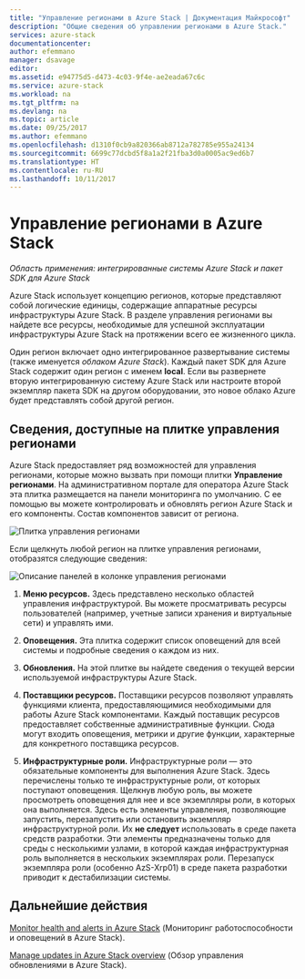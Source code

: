 ```yaml
---
title: "Управление регионами в Azure Stack | Документация Майкрософт"
description: "Общие сведения об управлении регионами в Azure Stack."
services: azure-stack
documentationcenter: 
author: efemmano
manager: dsavage
editor: 
ms.assetid: e94775d5-d473-4c03-9f4e-ae2eada67c6c
ms.service: azure-stack
ms.workload: na
ms.tgt_pltfrm: na
ms.devlang: na
ms.topic: article
ms.date: 09/25/2017
ms.author: efemmano
ms.openlocfilehash: d1310f0cb9a820366ab8712a782785e955a24134
ms.sourcegitcommit: 6699c77dcbd5f8a1a2f21fba3d0a0005ac9ed6b7
ms.translationtype: HT
ms.contentlocale: ru-RU
ms.lasthandoff: 10/11/2017
---
```

# <a name="region-management-in-azure-stack"></a>Управление регионами в Azure Stack

*Область применения: интегрированные системы Azure Stack и пакет SDK для Azure Stack*

Azure Stack использует концепцию регионов, которые представляют собой логические единицы, содержащие аппаратные ресурсы инфраструктуры Azure Stack. В разделе управления регионами вы найдете все ресурсы, необходимые для успешной эксплуатации инфраструктуры Azure Stack на протяжении всего ее жизненного цикла.

Один регион включает одно интегрированное развертывание системы (также именуется *облаком Azure Stack*). Каждый пакет SDK для Azure Stack содержит один регион с именем **local**. Если вы развернете вторую интегрированную систему Azure Stack или настроите второй экземпляр пакета SDK на другом оборудовании, это новое облако Azure будет представлять собой другой регион.

## <a name="information-available-through-the-region-management-tile"></a>Сведения, доступные на плитке управления регионами
Azure Stack предоставляет ряд возможностей для управления регионами, которые можно вызвать при помощи плитки **Управление регионами**. На административном портале для оператора Azure Stack эта плитка размещается на панели мониторинга по умолчанию. С ее помощью вы можете контролировать и обновлять регион Azure Stack и его компоненты. Состав компонентов зависит от региона.

 ![Плитка управления регионами](media/azure-stack-manage-region/image1.png)

 Если щелкнуть любой регион на плитке управления регионами, отобразятся следующие сведения:

  ![Описание панелей в колонке управления регионами](media/azure-stack-manage-region/image2.png)

1. **Меню ресурсов.** Здесь представлено несколько областей управления инфраструктурой. Вы можете просматривать ресурсы пользователей (например, учетные записи хранения и виртуальные сети) и управлять ими.

2. **Оповещения.** Эта плитка содержит список оповещений для всей системы и подробные сведения о каждом из них.

3. **Обновления.** На этой плитке вы найдете сведения о текущей версии используемой инфраструктуры Azure Stack.

4. **Поставщики ресурсов.** Поставщики ресурсов позволяют управлять функциями клиента, предоставляющимися необходимыми для работы Azure Stack компонентами. Каждый поставщик ресурсов предоставляет собственные административные функции. Сюда могут входить оповещения, метрики и другие функции, характерные для конкретного поставщика ресурсов.
 
5. **Инфраструктурные роли.** Инфраструктурные роли — это обязательные компоненты для выполнения Azure Stack. Здесь перечислены только те инфраструктурные роли, от которых поступают оповещения. Щелкнув любую роль, вы можете просмотреть оповещения для нее и все экземпляры роли, в которых она выполняется. Здесь есть элементы управления, позволяющие запустить, перезапустить или остановить экземпляр инфраструктурной роли. Их **не следует** использовать в среде пакета средств разработки. Эти элементы предназначены только для среды с несколькими узлами, в которой каждая инфраструктурная роль выполняется в нескольких экземплярах роли. Перезапуск экземпляра роли (особенно AzS-Xrp01) в среде пакета разработки приводит к дестабилизации системы.

## <a name="next-steps"></a>Дальнейшие действия
[Monitor health and alerts in Azure Stack](azure-stack-monitor-health.md) (Мониторинг работоспособности и оповещений в Azure Stack).

[Manage updates in Azure Stack overview](azure-stack-updates.md) (Обзор управления обновлениями в Azure Stack).






